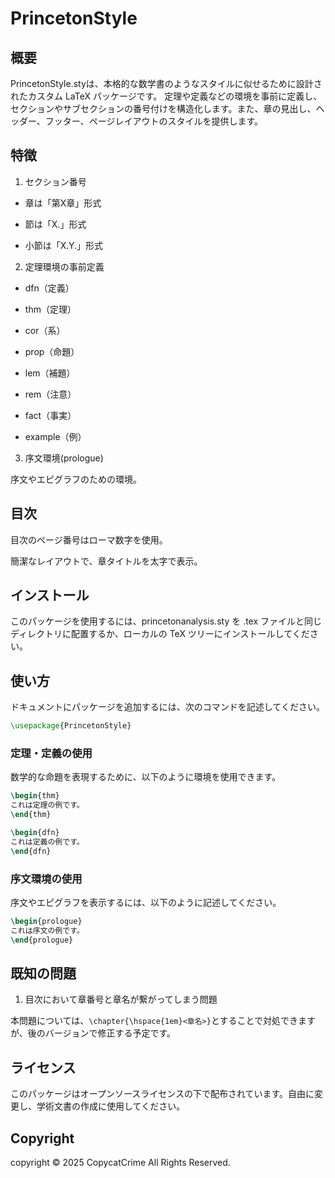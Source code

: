 # PrincetonStyle

## 概要

PrincetonStyle.styは、本格的な数学書のようなスタイルに似せるために設計されたカスタム LaTeX パッケージです。
定理や定義などの環境を事前に定義し、セクションやサブセクションの番号付けを構造化します。また、章の見出し、ヘッダー、フッター、ページレイアウトのスタイルを提供します。

## 特徴

1. セクション番号

- 章は「第X章」形式

- 節は「X.」形式

- 小節は「X.Y.」形式

2. 定理環境の事前定義

- dfn（定義）

- thm（定理）

- cor（系）

- prop（命題）

- lem（補題）

- rem（注意）

- fact（事実）

- example（例）

3. 序文環境(prologue)

序文やエピグラフのための環境。

## 目次

目次のページ番号はローマ数字を使用。

簡潔なレイアウトで、章タイトルを太字で表示。

## インストール

このパッケージを使用するには、princetonanalysis.sty を .tex ファイルと同じディレクトリに配置するか、ローカルの TeX ツリーにインストールしてください。

## 使い方

ドキュメントにパッケージを追加するには、次のコマンドを記述してください。

```latex
\usepackage{PrincetonStyle}
```

### 定理・定義の使用

数学的な命題を表現するために、以下のように環境を使用できます。

```latex
\begin{thm}
これは定理の例です。
\end{thm}

\begin{dfn}
これは定義の例です。
\end{dfn}
```

### 序文環境の使用

序文やエピグラフを表示するには、以下のように記述してください。

```latex
\begin{prologue}
これは序文の例です。
\end{prologue}
```

## 既知の問題

1. 目次において章番号と章名が繋がってしまう問題

本問題については、```\chapter{\hspace{1em}<章名>}```とすることで対処できますが、後のバージョンで修正する予定です。

## ライセンス

このパッケージはオープンソースライセンスの下で配布されています。自由に変更し、学術文書の作成に使用してください。

## Copyright

copyright © 2025 CopycatCrime All Rights Reserved.

